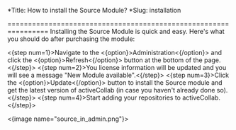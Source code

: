*Title: How to install the Source Module?
*Slug: installation

================================================================
Installing the Source Module is quick and easy. Here's what you should do after purchasing the module:

<{step num=1}>Navigate to the <{option}>Administration<{/option}> and click the <{option}>Refresh<{/option}> button at the bottom of the page.<{/step}> 
<{step num=2}>You license information will be updated and you will see a message "New Module available".<{/step}> 
<{step num=3}>Click the <{option}>Update<{/option}> button to install the Source module and get the latest version of activeCollab (in case you haven't already done so).<{/step}>
<{step num=4}>Start adding your repositories to activeCollab.<{/step}>

<{image name="source_in_admin.png"}>